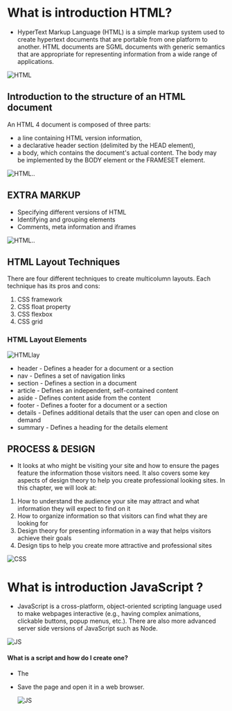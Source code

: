 # What is introduction HTML?
+ HyperText Markup Language (HTML) is a simple markup system used to create hypertext documents that are portable from one platform to another. HTML documents are SGML documents with generic semantics that are appropriate for representing information from a wide range of applications.  

![HTML](https://upload.wikimedia.org/wikipedia/commons/thumb/6/61/HTML5_logo_and_wordmark.svg/800px-HTML5_logo_and_wordmark.svg.png)  

## Introduction to the structure of an HTML document  
An HTML 4 document is composed of three parts:  

+ a line containing HTML version information,
+ a declarative header section (delimited by the HEAD element),
+ a body, which contains the document's actual content. The body may be implemented by the BODY element or the FRAMESET element.  

![HTML..](https://www.thoughtco.com/thmb/540-p5Qxs29rdSLsVk5SElsBuK4=/2280x1282/smart/filters:no_upscale()/463376515-5804f6585f9b5805c2cc5fad.jpg)  

## EXTRA MARKUP  

+ Specifying different versions of HTML  
+ Identifying and grouping elements
+ Comments, meta information and iframes  

![HTML..](https://www.drupal.org/files/issues/2019-12-19/Screenshot%20%28332%29.png )  

## HTML Layout Techniques    
There are four different techniques to create multicolumn layouts. Each technique has its pros and cons:

1. CSS framework  
2. CSS float property  
3. CSS flexbox  
4. CSS grid  

### HTML Layout Elements  

![HTMLlay](https://www.w3schools.com/html/img_sem_elements.gif )  


+ header - Defines a header for a document or a section
+ nav - Defines a set of navigation links
+ section - Defines a section in a document
+ article - Defines an independent, self-contained content
+ aside - Defines content aside from the content 
+ footer - Defines a footer for a document or a section
+ details - Defines additional details that the user can open and close on demand
+ summary - Defines a heading for the details element

## PROCESS & DESIGN  
+ It looks at who might be visiting your site and how to ensure the pages feature the information those visitors need. It also covers some key aspects of design theory to help you create professional looking sites. In this chapter, we will look at:

1. How to understand the audience your site may attract and what information they will expect to find on it  
2. How to organize information so that visitors can find what they are looking for  
3. Design theory for presenting information in a way that helps visitors achieve their goals  
4. Design tips to help you create more attractive and professional sites  

![CSS](https://i.ytimg.com/vi/lm56AGvIHSU/maxresdefault.jpg )  


  
  
  
  
  
# What is introduction JavaScript ?  
+ JavaScript is a cross-platform, object-oriented scripting language used to make webpages interactive (e.g., having complex animations, clickable buttons, popup menus, etc.). There are also more advanced server side versions of JavaScript such as Node.  

![JS](https://www.pragimtech.com/wp-content/uploads/2019/03/java-script.jpg )  

#### What is a script and how do I create one?  
+ The <script> tag is used to embed a client-side script (JavaScript). The <script> element either contains scripting statements, or it points to an external script file through the src attribute. Common uses for JavaScript are image manipulation, form validation, and dynamic changes of content.  

  ![JS](https://i.ytimg.com/vi/WlkHxjTrmqs/hqdefault.jpg )  
  
#### How do computers fit in with the world around them?  
  [Click Here](https://www.brainscape.com/flashcards/chapter-1b-how-do-computers-fit-in-with-t-4003676/packs/5892865 )  
  
#### How do I write a script for a web page?  
  1. In your text editor, open the file hello2. html   
  2. Directly below h1 Writing to the document window h1 ,type the following code: <script> document.write('<p>Hello world!</ p>'); </script>     
  3. Save the page and open it in a web browser.      
  
   ![JS](https://www.wikihow.com/images/thumb/9/92/4082-15-2.jpg/v4-460px-4082-15-2.jpg.webp ) 

